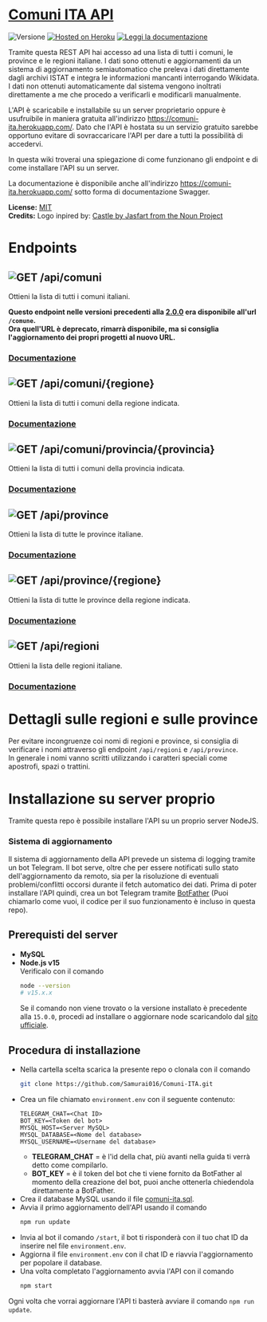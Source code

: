 # [Comuni ITA API](https://comuni-ita.herokuapp.com/)
![Versione](https://img.shields.io/github/package-json/v/Samurai016/comuni-ita?label=versione&style=flat-square)
[![Hosted on Heroku](https://img.shields.io/badge/Hosted%20on%20Heroku-passing?style=flat-square&logo=heroku&labelColor=430098&color=430098)](https://comuni-ita.herokuapp.com/)
[![Leggi la documentazione](https://img.shields.io/badge/Leggi%20la%20documentazione%20Swagger-passing?style=flat-square&logo=Read%20the%20Docs&labelColor=8CA1AF&color=8CA1AF&logoColor=white)](https://comuni-ita.herokuapp.com/)

Tramite questa REST API hai accesso ad una lista di tutti i comuni, le province e le regioni italiane. I dati sono ottenuti e aggiornamenti da un sistema di aggiornamento semiautomatico che preleva i dati direttamente dagli archivi ISTAT e integra le informazioni mancanti interrogando Wikidata.
I dati non ottenuti automaticamente dal sistema vengono inoltrati direttamente a me che procedo a verificarli e modificarli manualmente.

L'API è scaricabile e installabile su un server proprietario oppure è usufruibile in maniera gratuita all'indirizzo https://comuni-ita.herokuapp.com/.
Dato che l'API è hostata su un servizio gratuito sarebbe opportuno evitare di sovraccaricare l'API per dare a tutti la possibilità di accedervi.

In questa wiki troverai una spiegazione di come funzionano gli endpoint e di come installare l'API su un server.

La documentazione è disponibile anche all'indirizzo https://comuni-ita.herokuapp.com/ sotto forma di documentazione Swagger.

**License:** [MIT](https://opensource.org/licenses/MIT)  
**Credits:** Logo inpired by: [Castle by Jasfart from the Noun Project](https://thenounproject.com/omataloon/)

# Endpoints

## ![GET](https://img.shields.io/static/v1?label=%20&message=GET&color=187bdf&style=flat-square) /api/comuni

Ottieni la lista di tutti i comuni italiani.

**Questo endpoint nelle versioni precedenti alla [2.0.0](https://github.com/Samurai016/Comuni-ITA/releases/tag/2.0.0) era disponibile all'url `/comune`.  \
        Ora quell'URL è deprecato, rimarrà disponibile, ma si consiglia l'aggiornamento dei propri progetti al nuovo URL.**

### [Documentazione](https://comuni-ita.herokuapp.com/#operation/comuni)

## ![GET](https://img.shields.io/static/v1?label=%20&message=GET&color=187bdf&style=flat-square) /api/comuni/{regione}

Ottieni la lista di tutti i comuni della regione indicata.

### [Documentazione](https://comuni-ita.herokuapp.com/#operation/comuni-regione)

## ![GET](https://img.shields.io/static/v1?label=%20&message=GET&color=187bdf&style=flat-square) /api/comuni/provincia/{provincia}

Ottieni la lista di tutti i comuni della provincia indicata.

### [Documentazione](https://comuni-ita.herokuapp.com/#operation/comuni-provincia)

## ![GET](https://img.shields.io/static/v1?label=%20&message=GET&color=187bdf&style=flat-square) /api/province

Ottieni la lista di tutte le province italiane.

### [Documentazione](https://comuni-ita.herokuapp.com/#operation/province)

## ![GET](https://img.shields.io/static/v1?label=%20&message=GET&color=187bdf&style=flat-square) /api/province/{regione}

Ottieni la lista di tutte le province della regione indicata.

### [Documentazione](https://comuni-ita.herokuapp.com/#operation/province-regione)

## ![GET](https://img.shields.io/static/v1?label=%20&message=GET&color=187bdf&style=flat-square) /api/regioni

Ottieni la lista delle regioni italiane.

### [Documentazione](https://comuni-ita.herokuapp.com/#operation/regioni)

# Dettagli sulle regioni e sulle province

Per evitare incongruenze coi nomi di regioni e province, si consiglia di verificare i nomi attraverso gli endpoint `/api/regioni` e `/api/province`.  \
In generale i nomi vanno scritti utilizzando i caratteri speciali come apostrofi, spazi o trattini.

# Installazione su server proprio

Tramite questa repo è possibile installare l'API su un proprio server NodeJS.

### Sistema di aggiornamento
Il sistema di aggiornamento della API prevede un sistema di logging tramite un bot Telegram. Il bot serve, oltre che per essere notificati sullo stato dell'aggiornamento da remoto, sia per la risoluzione di eventuali problemi/conflitti occorsi durante il fetch automatico dei dati.
Prima di poter installare l'API quindi, crea un bot Telegram tramite [BotFather](https://t.me/botfather) (Puoi chiamarlo come vuoi, il codice per il suo funzionamento è incluso in questa repo). 

## Prerequisti del server
* **MySQL**
* **Node.js v15**  \
  Verificalo con il comando
  ```bash
  node --version
  # v15.x.x
  ```
  Se il comando non viene trovato o la versione installato è precedente alla `15.0.0`, procedi ad installare o aggiornare node scaricandolo dal [sito ufficiale](https://nodejs.org/).

## Procedura di installazione
* Nella cartella scelta scarica la presente repo o clonala con il comando
  ```bash
  git clone https://github.com/Samurai016/Comuni-ITA.git
  ```
* Crea un file chiamato `environment.env` con il seguente contenuto: 
  ```
  TELEGRAM_CHAT=<Chat ID>
  BOT_KEY=<Token del bot>
  MYSQL_HOST=<Server MySQL>
  MYSQL_DATABASE=<Nome del database>
  MYSQL_USERNAME=<Username del database>
  ```
  * **TELEGRAM_CHAT** = è l'id della chat, più avanti nella guida ti verrà detto come compilarlo.
  * **BOT_KEY** = è il token del bot che ti viene fornito da BotFather al momento della creazione del bot, puoi anche ottenerla chiedendola direttamente a BotFather.
* Crea il database MySQL usando il file [comuni-ita.sql](https://github.com/Samurai016/Comuni-ITA/blob/master/comuni-ita.sql).
* Avvia il primo aggiornamento dell'API usando il comando
  ```bash
  npm run update
  ```
* Invia al bot il comando `/start`, il bot ti risponderà con il tuo chat ID da inserire nel file `environment.env`.
* Aggiorna il file `environment.env` con il chat ID e riavvia l'aggiornamento per popolare il database.
* Una volta completato l'aggiornamento avvia l'API con il comando
  ```bash
  npm start
  ```
  
Ogni volta che vorrai aggiornare l'API ti basterà avviare il comando `npm run update`.